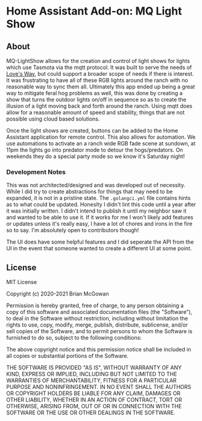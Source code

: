 # Home Assistant Add-on: MQ Light Show

## About
MQ-LightShow allows for the creation and control of light shows for lights 
which use Tasmota via the mqtt protocol. It was built to serve the needs of
[Love's Way](https://lovesway.info), but could support a broader scope
of needs if there is interest. It was frustrating to have all of these RGB 
lights around the ranch with no reasonable way to sync them all. Ultimately 
this app ended up being a great way to mitigate feral hog problems as well, 
this was done by creating a show that turns the outdoor lights on/off in 
sequence so as to create the illusion of a light moving back and forth around 
the ranch. Using mqtt does allow for a reasonable amount of speed and stability, 
things that are not possible using cloud based solutions.

Once the light shows are created, buttons can be added to the Home Assistant 
application for remote control. This also allows for automation. We use 
automations to activate an a ranch wide RGB fade scene at sundown, at 11pm 
the lights go into predator mode to detour the hogs/predators. On weekends 
they do a special party mode so we know it's Saturday night!

### Development Notes
This was not architected/designed and was developed out of necessity. While I did try to 
create abstractions for things that may need to be expanded, it is not in a pristine 
state. The ```.golangci.yml``` file contains hints as to what could be updated. 
Honeslty I didn't lint this code until a year after it was initially written. I 
didn't intend to publish it until my neighbor saw it and wanted to be able to use it. 
If it works for me I won't likely add features or updates unless it's really easy, I 
have a lot of chores and irons in the fire so to say. I'm absolutely open to contributors
though!

The UI does have some helpful features and I did seperate the API from the UI in the event 
that someone wanted to create a different UI at some point.

## License

MIT License

Copyright (c) 2020-2021 Brian McGowan

Permission is hereby granted, free of charge, to any person obtaining a copy
of this software and associated documentation files (the "Software"), to deal
in the Software without restriction, including without limitation the rights
to use, copy, modify, merge, publish, distribute, sublicense, and/or sell
copies of the Software, and to permit persons to whom the Software is
furnished to do so, subject to the following conditions:

The above copyright notice and this permission notice shall be included in all
copies or substantial portions of the Software.

THE SOFTWARE IS PROVIDED "AS IS", WITHOUT WARRANTY OF ANY KIND, EXPRESS OR
IMPLIED, INCLUDING BUT NOT LIMITED TO THE WARRANTIES OF MERCHANTABILITY,
FITNESS FOR A PARTICULAR PURPOSE AND NONINFRINGEMENT. IN NO EVENT SHALL THE
AUTHORS OR COPYRIGHT HOLDERS BE LIABLE FOR ANY CLAIM, DAMAGES OR OTHER
LIABILITY, WHETHER IN AN ACTION OF CONTRACT, TORT OR OTHERWISE, ARISING FROM,
OUT OF OR IN CONNECTION WITH THE SOFTWARE OR THE USE OR OTHER DEALINGS IN THE
SOFTWARE.